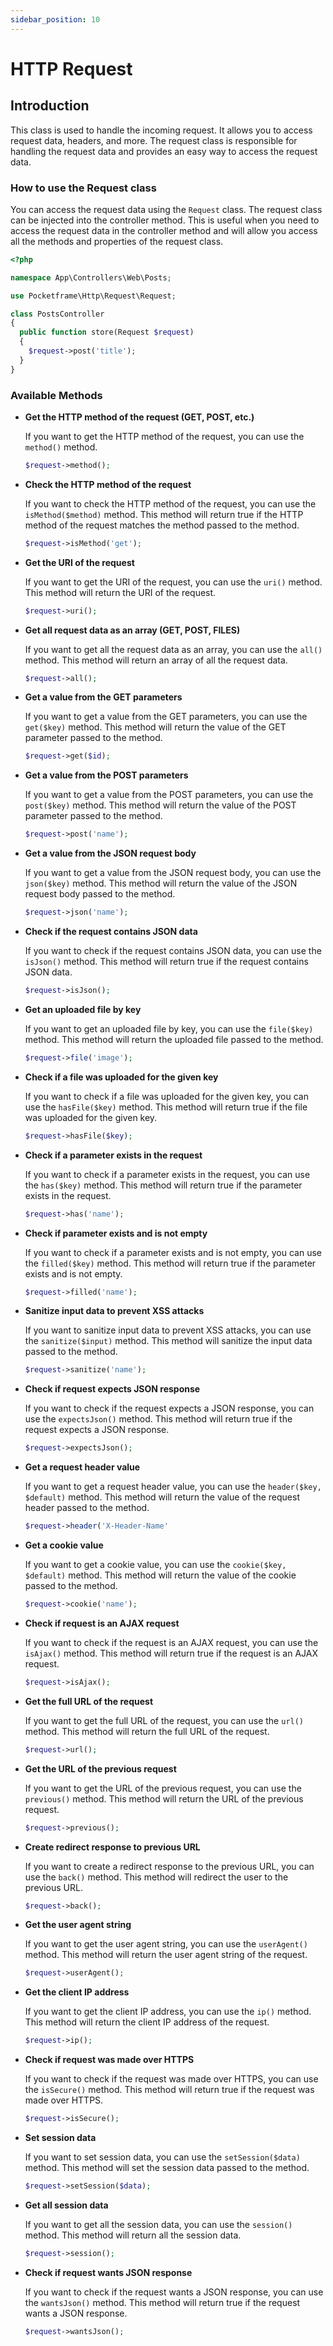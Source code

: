 ```yaml
---
sidebar_position: 10
---
```


# HTTP Request

## Introduction

This class is used to handle the incoming request. It allows you to access request data, headers, and more. The request class is responsible for handling the request data and provides an easy way to access the request data.

### How to use the Request class

You can access the request data using the `Request` class. The request class can be injected into the controller method. This is useful when you need to access the request data in the controller method and will allow you access all the methods and properties of the request class.

```php showLineNumbers
<?php

namespace App\Controllers\Web\Posts;

use Pocketframe\Http\Request\Request;

class PostsController
{
  public function store(Request $request)
  {
    $request->post('title');
  }
}

```

### Available Methods

- **Get the HTTP method of the request (GET, POST, etc.)**

  If you want to get the HTTP method of the request, you can use the `method()` method.

  ```php
  $request->method();
  ```

- **Check the HTTP method of the request**

  If you want to check the HTTP method of the request, you can use the `isMethod($method)` method. This method will return true if the HTTP method of the request matches the method passed to the method.

  ```php
  $request->isMethod('get');
  ```

- **Get the URI of the request**

  If you want to get the URI of the request, you can use the `uri()` method. This method will return the URI of the request.

  ```php
  $request->uri();
  ```

- **Get all request data as an array (GET, POST, FILES)**

  If you want to get all the request data as an array, you can use the `all()` method. This method will return an array of all the request data.

  ```php
  $request->all();
  ```

 - **Get a value from the GET parameters**

    If you want to get a value from the GET parameters, you can use the `get($key)` method. This method will return the value of the GET parameter passed to the method.

    ```php
    $request->get($id);
    ```

- **Get a value from the POST parameters**

  If you want to get a value from the POST parameters, you can use the `post($key)` method. This method will return the value of the POST parameter passed to the method.

  ```php
  $request->post('name');
  ```

- **Get a value from the JSON request body**

  If you want to get a value from the JSON request body, you can use the `json($key)` method. This method will return the value of the JSON request body passed to the method.

  ```php
  $request->json('name');
  ```

- **Check if the request contains JSON data**

  If you want to check if the request contains JSON data, you can use the `isJson()` method. This method will return true if the request contains JSON data.

  ```php
  $request->isJson();
  ```

- **Get an uploaded file by key**

  If you want to get an uploaded file by key, you can use the `file($key)` method. This method will return the uploaded file passed to the method.

  ```php
  $request->file('image');
  ```

- **Check if a file was uploaded for the given key**

  If you want to check if a file was uploaded for the given key, you can use the `hasFile($key)` method. This method will return true if the file was uploaded for the given key.

  ```php
  $request->hasFile($key);
  ```

- **Check if a parameter exists in the request**

  If you want to check if a parameter exists in the request, you can use the `has($key)` method. This method will return true if the parameter exists in the request.

  ```php
  $request->has('name');
  ```

- **Check if parameter exists and is not empty**

  If you want to check if a parameter exists and is not empty, you can use the `filled($key)` method. This method will return true if the parameter exists and is not empty.


  ```php
  $request->filled('name');
  ```

- **Sanitize input data to prevent XSS attacks**

  If you want to sanitize input data to prevent XSS attacks, you can use the `sanitize($input)` method. This method will sanitize the input data passed to the method.

    ```php
    $request->sanitize('name');
  ```

- **Check if request expects JSON response**

  If you want to check if the request expects a JSON response, you can use the `expectsJson()` method. This method will return true if the request expects a JSON response.

  ```php
  $request->expectsJson();
  ```

- **Get a request header value**

  If you want to get a request header value, you can use the `header($key, $default)` method. This method will return the value of the request header passed to the method.

  ```php
  $request->header('X-Header-Name'
  ```

- **Get a cookie value**

  If you want to get a cookie value, you can use the `cookie($key, $default)` method. This method will return the value of the cookie passed to the method.


  ```php
  $request->cookie('name');
  ```

- **Check if request is an AJAX request**

  If you want to check if the request is an AJAX request, you can use the `isAjax()` method. This method will return true if the request is an AJAX request.


  ```php
  $request->isAjax();
  ```

- **Get the full URL of the request**

  If you want to get the full URL of the request, you can use the `url()` method. This method will return the full URL of the request.

  ```php
  $request->url();
  ```

- **Get the URL of the previous request**

  If you want to get the URL of the previous request, you can use the `previous()` method. This method will return the URL of the previous request.

  ```php
  $request->previous();
  ```

- **Create redirect response to previous URL**

  If you want to create a redirect response to the previous URL, you can use the `back()` method. This method will redirect the user to the previous URL.

  ```php
  $request->back();
  ```

- **Get the user agent string**

  If you want to get the user agent string, you can use the `userAgent()` method. This method will return the user agent string of the request.

  ```php
  $request->userAgent();
  ```

- **Get the client IP address**

  If you want to get the client IP address, you can use the `ip()` method. This method will return the client IP address of the request.

  ```php
  $request->ip();
  ```

- **Check if request was made over HTTPS**

  If you want to check if the request was made over HTTPS, you can use the `isSecure()` method. This method will return true if the request was made over HTTPS.

  ```php
  $request->isSecure();
  ```

- **Set session data**

  If you want to set session data, you can use the `setSession($data)` method. This method will set the session data passed to the method.

  ```php
  $request->setSession($data);
  ```

- **Get all session data**

  If you want to get all the session data, you can use the `session()` method. This method will return all the session data.

  ```php
  $request->session();
  ```

- **Check if request wants JSON response**

  If you want to check if the request wants a JSON response, you can use the `wantsJson()` method. This method will return true if the request wants a JSON response.

  ```php
  $request->wantsJson();
  ```
